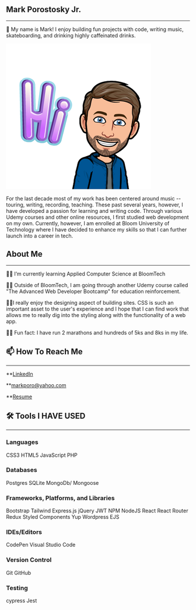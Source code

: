 ## Mark Porostosky Jr.

---

👋 My name is Mark! I enjoy building fun projects with code, writing music, skateboarding, and drinking highly caffeinated drinks.

![ME IN BITMOJI FASHION](https://raw.githubusercontent.com/markporo/markporo/main/images/PNG%20image-A4B6FC78982F-1.png)

For the last decade most of my work has been centered around music --touring, writing, recording, teaching. These past several years, however, I have developed a passion for learning and writing code. Through various Udemy courses and other online resources, I first studied web development on my own. Currently, however, I am enrolled at Bloom University of Technology where I have decided to enhance my skills so that I can further launch into a career in tech.

## About Me

---

👨🏻 I’m currently learning Applied Computer Science at BloomTech

💪🏻 Outside of BloomTech, I am going through another Udemy course called "The Advanced Web Developer Bootcamp" for education reinforcement.

🤘🏻I really enjoy the designing aspect of building sites. CSS is such an important asset to the user's experience and I hope that I can find work that allows me to really dig into the styling along with the functionality of a web app.

👊🏻 Fun fact: I have run 2 marathons and hundreds of 5ks and 8ks in my life.

## 📫 How To Reach Me

---

\*\*[LinkedIn](https://www.linkedin.com/in/markporo/)

\*\*markporo@yahoo.com

\*\*[Resume](https://docs.google.com/document/d/1AZLCNgAqQRZaL8bnWFh1k_vZux3gkdreJ_yiqqmZt70/edit?usp=sharing)

## 🛠 Tools I HAVE USED

---

### Languages

CSS3
HTML5
JavaScript
PHP

### Databases

Postgres
SQLite
MongoDb/ Mongoose

### Frameworks, Platforms, and Libraries

Bootstrap
Tailwind
Express.js
jQuery
JWT
NPM
NodeJS
React
React Router
Redux
Styled Components
Yup
Wordpress
EJS

### IDEs/Editors

CodePen
Visual Studio Code

### Version Control

Git
GitHub

### Testing

cypress
Jest
